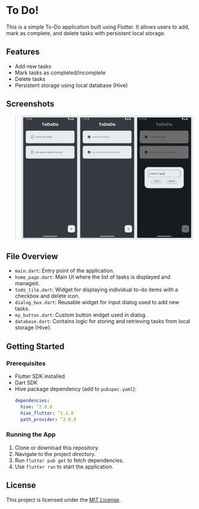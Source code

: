 # To Do!

This is a simple To-Do application built using Flutter. It allows users to add, mark as complete, and delete tasks with persistent local storage.

## Features

- Add new tasks
- Mark tasks as completed/incomplete
- Delete tasks
- Persistent storage using local database (Hive)

## Screenshots
 
> ![Screenshot](example.png)

## File Overview

- `main.dart`: Entry point of the application.
- `home_page.dart`: Main UI where the list of tasks is displayed and managed.
- `todo_tile.dart`: Widget for displaying individual to-do items with a checkbox and delete icon.
- `dialog_box.dart`: Reusable widget for input dialog used to add new tasks.
- `my_button.dart`: Custom button widget used in dialog.
- `database.dart`: Contains logic for storing and retrieving tasks from local storage (Hive).

## Getting Started

### Prerequisites

- Flutter SDK installed
- Dart SDK
- Hive package dependency (add to `pubspec.yaml`):
  ```yaml
  dependencies:
    hive: ^2.0.0
    hive_flutter: ^1.1.0
    path_provider: ^2.0.0
  ```
### Running the App

1. Clone or download this repository.
2. Navigate to the project directory.
3. Run `flutter pub get` to fetch dependencies.
4. Use `flutter run` to start the application.

## License

This project is licensed under the [MIT License](LICENSE).
